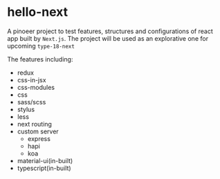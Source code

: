 # hello-next

A pinoeer project to test features, structures and configurations of react app built by `Next.js`. The project will be used as an explorative one for upcoming `type-18-next`

The features including:

- redux
- css-in-jsx
- css-modules
- css
- sass/scss
- stylus
- less
- next routing
- custom server
  - express
  - hapi
  - koa
- material-ui(in-built)
- typescript(in-built)
